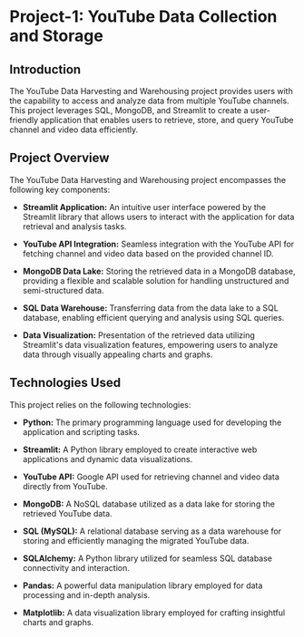 # Project-1: YouTube Data Collection and Storage

## Introduction

The YouTube Data Harvesting and Warehousing project provides users with the capability to access and analyze data from multiple YouTube channels. This project leverages SQL, MongoDB, and Streamlit to create a user-friendly application that enables users to retrieve, store, and query YouTube channel and video data efficiently.

## Project Overview

The YouTube Data Harvesting and Warehousing project encompasses the following key components:

- **Streamlit Application:** An intuitive user interface powered by the Streamlit library that allows users to interact with the application for data retrieval and analysis tasks.

- **YouTube API Integration:** Seamless integration with the YouTube API for fetching channel and video data based on the provided channel ID.

- **MongoDB Data Lake:** Storing the retrieved data in a MongoDB database, providing a flexible and scalable solution for handling unstructured and semi-structured data.

- **SQL Data Warehouse:** Transferring data from the data lake to a SQL database, enabling efficient querying and analysis using SQL queries.

- **Data Visualization:** Presentation of the retrieved data utilizing Streamlit's data visualization features, empowering users to analyze data through visually appealing charts and graphs.

## Technologies Used

This project relies on the following technologies:

- **Python:** The primary programming language used for developing the application and scripting tasks.

- **Streamlit:** A Python library employed to create interactive web applications and dynamic data visualizations.

- **YouTube API:** Google API used for retrieving channel and video data directly from YouTube.

- **MongoDB:** A NoSQL database utilized as a data lake for storing the retrieved YouTube data.

- **SQL (MySQL):** A relational database serving as a data warehouse for storing and efficiently managing the migrated YouTube data.

- **SQLAlchemy:** A Python library utilized for seamless SQL database connectivity and interaction.

- **Pandas:** A powerful data manipulation library employed for data processing and in-depth analysis.

- **Matplotlib:** A data visualization library employed for crafting insightful charts and graphs.
